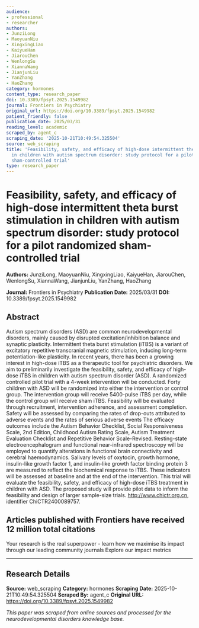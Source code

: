 ```yaml
---
audience:
- professional
- researcher
authors:
- JunziLong
- MaoyuanNiu
- XingxingLiao
- KaiyueHan
- JiarouChen
- WenlongSu
- XiannaWang
- JianjunLiu
- YanZhang
- HaoZhang
category: hormones
content_type: research_paper
doi: 10.3389/fpsyt.2025.1549982
journal: Frontiers in Psychiatry
original_url: https://doi.org/10.3389/fpsyt.2025.1549982
patient_friendly: false
publication_date: 2025/03/31
reading_level: academic
scraped_by: agent_c
scraping_date: '2025-10-21T10:49:54.325504'
source: web_scraping
title: 'Feasibility, safety, and efficacy of high-dose intermittent theta burst stimulation
  in children with autism spectrum disorder: study protocol for a pilot randomized
  sham-controlled trial'
type: research_paper
---
```

# Feasibility, safety, and efficacy of high-dose intermittent theta burst stimulation in children with autism spectrum disorder: study protocol for a pilot randomized sham-controlled trial

**Authors:** JunziLong, MaoyuanNiu, XingxingLiao, KaiyueHan, JiarouChen, WenlongSu, XiannaWang, JianjunLiu, YanZhang, HaoZhang

**Journal:** Frontiers in Psychiatry
**Publication Date:** 2025/03/31
**DOI:** 10.3389/fpsyt.2025.1549982

## Abstract

Autism spectrum disorders (ASD) are common neurodevelopmental disorders, mainly caused by disrupted excitation/inhibition balance and synaptic plasticity. Intermittent theta burst stimulation (iTBS) is a variant of excitatory repetitive transcranial magnetic stimulation, inducing long-term potentiation-like plasticity. In recent years, there has been a growing interest in high-dose iTBS as a therapeutic tool for psychiatric disorders. We aim to preliminarily investigate the feasibility, safety, and efficacy of high-dose iTBS in children with autism spectrum disorder (ASD).
A randomized controlled pilot trial with a 4-week intervention will be conducted. Forty children with ASD will be randomized into either the intervention or control group. The intervention group will receive 5400-pulse iTBS per day, while the control group will receive sham iTBS. Feasibility will be evaluated through recruitment, intervention adherence, and assessment completion. Safety will be assessed by comparing the rates of drop-outs attributed to adverse events and the rates of serious adverse events The efficacy outcomes include the Autism Behavior Checklist, Social Responsiveness Scale, 2nd Edition, Childhood Autism Rating Scale, Autism Treatment Evaluation Checklist and Repetitive Behavior Scale-Revised. Resting-state electroencephalogram and functional near-infrared spectroscopy will be employed to quantify alterations in functional brain connectivity and cerebral haemodynamics. Salivary levels of oxytocin, growth hormone, insulin-like growth factor 1, and insulin-like growth factor binding protein 3 are measured to reflect the biochemical response to iTBS. These indicators will be assessed at baseline and at the end of the intervention.
This trial will evaluate the feasibility, safety, and efficacy of high-dose iTBS treatment in children with ASD. The proposed study will provide pilot data to inform the feasibility and design of larger sample-size trials.
http://www.chictr.org.cn, identifier ChiCTR2400089757.

## Articles published with Frontiers have received 12 million total citations

Your research is the real superpower - learn how we maximise its impact through our leading community journals
Explore our impact metrics

---

## Research Details

**Source:** web_scraping
**Category:** hormones
**Scraping Date:** 2025-10-21T10:49:54.325504
**Scraped By:** agent_c
**Original URL:** https://doi.org/10.3389/fpsyt.2025.1549982

*This paper was scraped from online sources and processed for the neurodevelopmental disorders knowledge base.*